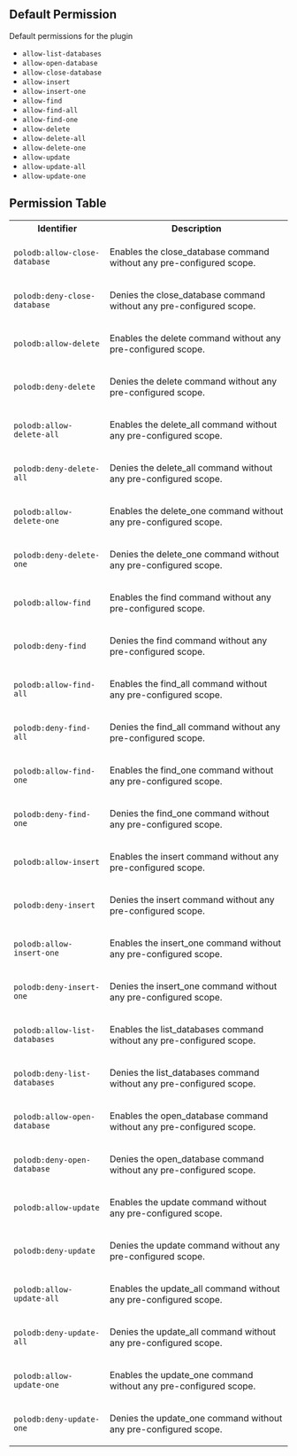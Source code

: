## Default Permission

Default permissions for the plugin

- `allow-list-databases`
- `allow-open-database`
- `allow-close-database`
- `allow-insert`
- `allow-insert-one`
- `allow-find`
- `allow-find-all`
- `allow-find-one`
- `allow-delete`
- `allow-delete-all`
- `allow-delete-one`
- `allow-update`
- `allow-update-all`
- `allow-update-one`

## Permission Table 

<table>
<tr>
<th>Identifier</th>
<th>Description</th>
</tr>


<tr>
<td>

`polodb:allow-close-database`

</td>
<td>

Enables the close_database command without any pre-configured scope.

</td>
</tr>

<tr>
<td>

`polodb:deny-close-database`

</td>
<td>

Denies the close_database command without any pre-configured scope.

</td>
</tr>

<tr>
<td>

`polodb:allow-delete`

</td>
<td>

Enables the delete command without any pre-configured scope.

</td>
</tr>

<tr>
<td>

`polodb:deny-delete`

</td>
<td>

Denies the delete command without any pre-configured scope.

</td>
</tr>

<tr>
<td>

`polodb:allow-delete-all`

</td>
<td>

Enables the delete_all command without any pre-configured scope.

</td>
</tr>

<tr>
<td>

`polodb:deny-delete-all`

</td>
<td>

Denies the delete_all command without any pre-configured scope.

</td>
</tr>

<tr>
<td>

`polodb:allow-delete-one`

</td>
<td>

Enables the delete_one command without any pre-configured scope.

</td>
</tr>

<tr>
<td>

`polodb:deny-delete-one`

</td>
<td>

Denies the delete_one command without any pre-configured scope.

</td>
</tr>

<tr>
<td>

`polodb:allow-find`

</td>
<td>

Enables the find command without any pre-configured scope.

</td>
</tr>

<tr>
<td>

`polodb:deny-find`

</td>
<td>

Denies the find command without any pre-configured scope.

</td>
</tr>

<tr>
<td>

`polodb:allow-find-all`

</td>
<td>

Enables the find_all command without any pre-configured scope.

</td>
</tr>

<tr>
<td>

`polodb:deny-find-all`

</td>
<td>

Denies the find_all command without any pre-configured scope.

</td>
</tr>

<tr>
<td>

`polodb:allow-find-one`

</td>
<td>

Enables the find_one command without any pre-configured scope.

</td>
</tr>

<tr>
<td>

`polodb:deny-find-one`

</td>
<td>

Denies the find_one command without any pre-configured scope.

</td>
</tr>

<tr>
<td>

`polodb:allow-insert`

</td>
<td>

Enables the insert command without any pre-configured scope.

</td>
</tr>

<tr>
<td>

`polodb:deny-insert`

</td>
<td>

Denies the insert command without any pre-configured scope.

</td>
</tr>

<tr>
<td>

`polodb:allow-insert-one`

</td>
<td>

Enables the insert_one command without any pre-configured scope.

</td>
</tr>

<tr>
<td>

`polodb:deny-insert-one`

</td>
<td>

Denies the insert_one command without any pre-configured scope.

</td>
</tr>

<tr>
<td>

`polodb:allow-list-databases`

</td>
<td>

Enables the list_databases command without any pre-configured scope.

</td>
</tr>

<tr>
<td>

`polodb:deny-list-databases`

</td>
<td>

Denies the list_databases command without any pre-configured scope.

</td>
</tr>

<tr>
<td>

`polodb:allow-open-database`

</td>
<td>

Enables the open_database command without any pre-configured scope.

</td>
</tr>

<tr>
<td>

`polodb:deny-open-database`

</td>
<td>

Denies the open_database command without any pre-configured scope.

</td>
</tr>

<tr>
<td>

`polodb:allow-update`

</td>
<td>

Enables the update command without any pre-configured scope.

</td>
</tr>

<tr>
<td>

`polodb:deny-update`

</td>
<td>

Denies the update command without any pre-configured scope.

</td>
</tr>

<tr>
<td>

`polodb:allow-update-all`

</td>
<td>

Enables the update_all command without any pre-configured scope.

</td>
</tr>

<tr>
<td>

`polodb:deny-update-all`

</td>
<td>

Denies the update_all command without any pre-configured scope.

</td>
</tr>

<tr>
<td>

`polodb:allow-update-one`

</td>
<td>

Enables the update_one command without any pre-configured scope.

</td>
</tr>

<tr>
<td>

`polodb:deny-update-one`

</td>
<td>

Denies the update_one command without any pre-configured scope.

</td>
</tr>
</table>
